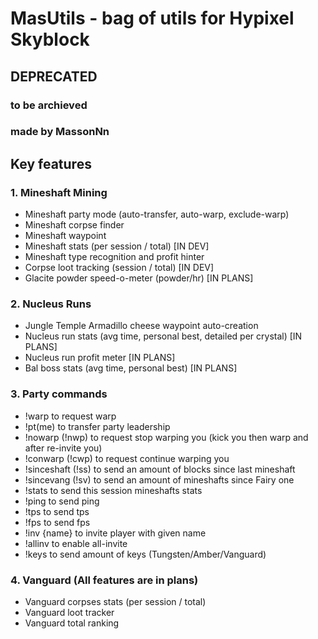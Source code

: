 # MasUtils - bag of utils for Hypixel Skyblock
## DEPRECATED
### to be archieved

### made by MassonNn

## Key features

### 1. Mineshaft Mining
- Mineshaft party mode (auto-transfer, auto-warp, exclude-warp)
- Mineshaft corpse finder
- Mineshaft waypoint
- Mineshaft stats (per session / total) [IN DEV]
- Mineshaft type recognition and profit hinter
- Corpse loot tracking (session / total) [IN DEV]
- Glacite powder speed-o-meter (powder/hr) [IN PLANS]

### 2. Nucleus Runs
- Jungle Temple Armadillo cheese waypoint auto-creation
- Nucleus run stats (avg time, personal best, detailed per crystal) [IN PLANS]
- Nucleus run profit meter [IN PLANS]
- Bal boss stats (avg time, personal best) [IN PLANS]

### 3. Party commands
- !warp to request warp
- !pt(me) to transfer party leadership
- !nowarp (!nwp) to request stop warping you (kick you then warp and after re-invite you)
- !conwarp (!cwp) to request continue warping you
- !sinceshaft (!ss) to send an amount of blocks since last mineshaft
- !sincevang (!sv) to send an amount of mineshafts since Fairy one 
- !stats to send this session mineshafts stats
- !ping to send ping
- !tps to send tps
- !fps to send fps
- !inv {name} to invite player with given name
- !allinv to enable all-invite
- !keys to send amount of keys (Tungsten/Amber/Vanguard)

### 4. Vanguard (All features are in plans)
- Vanguard corpses stats (per session / total)
- Vanguard loot tracker
- Vanguard total ranking

